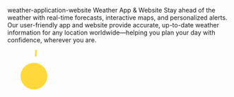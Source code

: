 weather-application-website
Weather App &amp; Website Stay ahead of the weather with real-time forecasts, interactive maps, and personalized alerts. Our user-friendly app and website provide accurate, up-to-date weather information for any location worldwide—helping you plan your day with confidence, wherever you are.
<!-- assets/weather-animated.svg -->
<svg width="120" height="120" viewBox="0 0 120 120" xmlns="http://www.w3.org/2000/svg">
  <circle cx="60" cy="60" r="30" fill="#FFD93B">
    <animate attributeName="r" values="30;35;30" dur="2s" repeatCount="indefinite"/>
  </circle>
  <g>
    <line x1="60" y1="15" x2="60" y2="0" stroke="#FFD93B" stroke-width="4">
      <animateTransform attributeName="transform" type="rotate" from="0 60 60" to="360 60 60" dur="4s" repeatCount="indefinite"/>
    </line>
    <!-- Repeat more sun rays as needed -->
  </g>
</svg>

